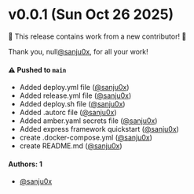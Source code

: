 # v0.0.1 (Sun Oct 26 2025)

:tada: This release contains work from a new contributor! :tada:

Thank you, null[@sanju0x](https://github.com/sanju0x), for all your work!

#### ⚠️ Pushed to `main`

- Added deploy.yml file ([@sanju0x](https://github.com/sanju0x))
- Added release.yml file ([@sanju0x](https://github.com/sanju0x))
- Added deploy.sh file ([@sanju0x](https://github.com/sanju0x))
- Added .autorc file ([@sanju0x](https://github.com/sanju0x))
- Added amber.yaml secrets file ([@sanju0x](https://github.com/sanju0x))
- Added express framework quickstart ([@sanju0x](https://github.com/sanju0x))
- create .docker-compose.yml ([@sanju0x](https://github.com/sanju0x))
- create README.md ([@sanju0x](https://github.com/sanju0x))

#### Authors: 1

- [@sanju0x](https://github.com/sanju0x)
